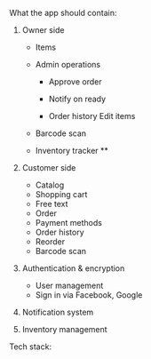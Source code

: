 What the app should contain:

1. Owner side

    - Items

    - Admin operations

        * Approve order

        * Notify on ready

        * Order history Edit items

    - Barcode scan
    
    - Inventory tracker \*\*


2. Customer side
    - Catalog
    - Shopping cart
    - Free text
    - Order
    - Payment methods
    - Order history
    - Reorder
    - Barcode scan
    


3. Authentication & encryption
    - User management
    - Sign in via Facebook, Google

4. Notification system

5. Inventory management

Tech stack:
